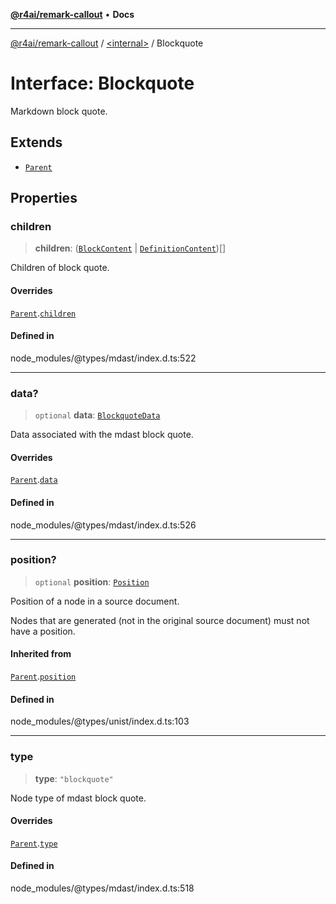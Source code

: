 [**@r4ai/remark-callout**](../../README.md) • **Docs**

***

[@r4ai/remark-callout](../../globals.md) / [\<internal\>](../README.md) / Blockquote

# Interface: Blockquote

Markdown block quote.

## Extends

- [`Parent`](Parent.md)

## Properties

### children

> **children**: ([`BlockContent`](../type-aliases/BlockContent.md) \| [`DefinitionContent`](../type-aliases/DefinitionContent.md))[]

Children of block quote.

#### Overrides

[`Parent`](Parent.md).[`children`](Parent.md#children)

#### Defined in

node\_modules/@types/mdast/index.d.ts:522

***

### data?

> `optional` **data**: [`BlockquoteData`](BlockquoteData.md)

Data associated with the mdast block quote.

#### Overrides

[`Parent`](Parent.md).[`data`](Parent.md#data)

#### Defined in

node\_modules/@types/mdast/index.d.ts:526

***

### position?

> `optional` **position**: [`Position`](Position.md)

Position of a node in a source document.

Nodes that are generated (not in the original source document) must not
have a position.

#### Inherited from

[`Parent`](Parent.md).[`position`](Parent.md#position)

#### Defined in

node\_modules/@types/unist/index.d.ts:103

***

### type

> **type**: `"blockquote"`

Node type of mdast block quote.

#### Overrides

[`Parent`](Parent.md).[`type`](Parent.md#type)

#### Defined in

node\_modules/@types/mdast/index.d.ts:518

